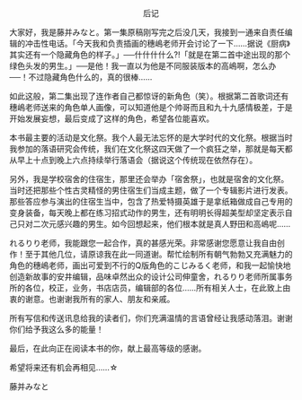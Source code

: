 <p align="center">后记</p>

大家好，我是藤并みなと。第一集原稿刚写完之后没几天，我接到一通来自责任编辑的冲击性电话。「今天我和负责插画的穗嶋老师开会讨论了一下……据说《厨病》其实还有一个隐藏角色的样子。」──什什什什么?!「就是在第二首中途出现的那个绿色头发的男生。」──是他！我一直以为他是不同服装版本的高嶋啊，怎么办──！不过隐藏角色什么的，真的很棒……

如此这般，第二集出现了连作者自己都惊讶的新角色（笑）。根据第二首歌词还有穗嶋老师送来的角色单人画像，可以知道他是个帅哥而且和九十九感情极差，于是开始发展妄想，最后变成了这样的角色，希望各位能喜欢。

本书最主要的活动是文化祭。我个人最无法忘怀的是大学时代的文化祭。根据当时我参加的落语研究会传统，我们在文化祭这四天做了一个疯狂之举，那就是每天都从早上十点到晚上六点持续举行落语会（据说这个传统现在依然存在）。

另外，我是学校宿舍的住宿生，那里还会举办「宿舍祭」，也就是宿舍的文化祭。当时还把那些个性古灵精怪的男住宿生们当成主题，做了一个专辑影片进行发表。那些答应参与演出的住宿生当中，包含了热爱特摄英雄于是拿纸箱做成自己专用的变身装备，每天晚上都在练习招式动作的男生，还有明明长得超美型却坚定表示自己只对二次元感兴趣的男生。如今回想起来，他们根本就是真人野田和高嶋呢……

れるりり老师，我能跟您一起合作，真的甚感光荣。非常感谢您愿意让我自由创作！至于其他几位，请原谅我在此一同道谢。帮忙绘制所有朝气勃勃又充满魅力的角色的穗嶋老师，画出可爱到不行的Q版角色的こじみるく老师，和我一起愉快地创造新故事的安井编辑，品味卓然出众的设计公司伸童舍，れるりり老师所属事务所的各位，校正，业务，书店店员，编辑部的各位……所有相关人士，在此致上由衷的谢意。也谢谢我所有的家人、朋友和亲戚。

所有写信和传送讯息给我的读者们，你们充满温情的言语曾经让我感动落泪。谢谢你们给予我这么多的能量！

最后，在此向正在阅读本书的你，献上最高等级的感谢。

希望将来还有机会再相见……☆

藤并みなと

